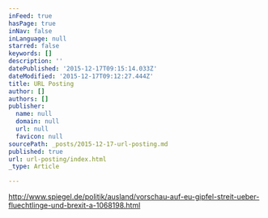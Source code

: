 ```yaml
---
inFeed: true
hasPage: true
inNav: false
inLanguage: null
starred: false
keywords: []
description: ''
datePublished: '2015-12-17T09:15:14.033Z'
dateModified: '2015-12-17T09:12:27.444Z'
title: URL Posting
author: []
authors: []
publisher:
  name: null
  domain: null
  url: null
  favicon: null
sourcePath: _posts/2015-12-17-url-posting.md
published: true
url: url-posting/index.html
_type: Article

---
```

http://www.spiegel.de/politik/ausland/vorschau-auf-eu-gipfel-streit-ueber-fluechtlinge-und-brexit-a-1068198.html